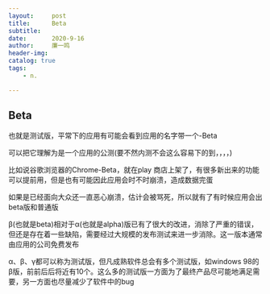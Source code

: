 ```yaml
---
layout:     post
title:      Beta
subtitle:   
date:       2020-9-16
author:     廉一鸣
header-img: 
catalog: true
tags:
    - n.

---
```


## Beta

也就是测试版，平常下的应用有可能会看到应用的名字带一个-Beta

可以把它理解为是一个应用的公测(要不然内测不会这么容易下的到，，，，)

比如说谷歌浏览器的Chrome-Beta，就在play 商店上架了，有很多新出来的功能可以提前用，但是也有可能因此应用会时不时崩溃，造成数据完蛋

如果是已经面向大众还一直恶心崩溃，估计会被骂死，所以就有了有时候应用会出beta版和普通版

β(也就是beta)相对于α(也就是alpha)版已有了很大的改进，消除了严重的错误，但还是存在着一些缺陷，需要经过大规模的发布测试来进一步消除。这一版本通常由应用的公司免费发布

α、β、γ都可以称为测试版，但凡成熟软件总会有多个测试版，如windows 98的β版，前前后后将近有10个。这么多的测试版一方面为了最终产品尽可能地满足需要，另一方面也尽量减少了软件中的bug
